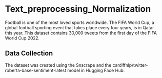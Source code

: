 # Text_preprocessing_Normalization
Football is one of the most loved sports worldwide. The FIFA World Cup, a global football sporting event that takes place every four years, is in Qatar this year. This dataset contains 30,000 tweets from the first day of the FIFA World Cup 2022.

## Data Collection
The dataset was created using the Snscrape and the cardiffnlp/twitter-roberta-base-sentiment-latest model in Hugging Face Hub.
